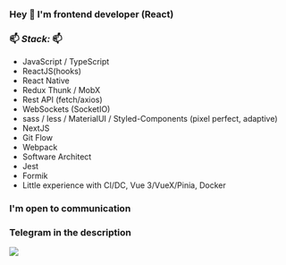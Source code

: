 ### Hey 👋 I'm frontend developer (React)

### 📫 _Stack:_ 📫

- JavaScript / TypeScript
- ReactJS(hooks)
- React Native
- Redux Thunk / MobX
- Rest API (fetch/axios)
- WebSockets (SocketIO)
- sass / less / MaterialUI / Styled-Components (pixel perfect, adaptive)
- NextJS
- Git Flow
- Webpack
- Software Architect
- Jest
- Formik
- Little experience with CI/DC, Vue 3/VueX/Pinia, Docker

### I'm open to communication
### Telegram in the description


![](https://komarev.com/ghpvc/?username=illarjonov)

